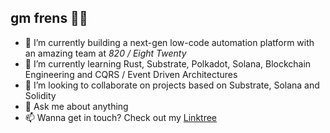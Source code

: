 ## gm frens 🫡🦍

- 🔭 I’m currently building a next-gen low-code automation platform with an amazing team at *820 / Eight Twenty*
- 🌱 I’m currently learning Rust, Substrate, Polkadot, Solana, Blockchain Engineering and CQRS / Event Driven Architectures
- 👯 I’m looking to collaborate on projects based on Substrate, Solana and Solidity
- 💬 Ask me about anything
- 📫 Wanna get in touch? Check out my [Linktree](https://linktr.ee/lgnk)
